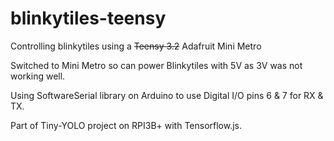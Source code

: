# blinkytiles-teensy
Controlling blinkytiles using a ~~Teensy 3.2~~ Adafruit Mini Metro

Switched to Mini Metro so can power Blinkytiles with 5V as 3V was not working well.

Using SoftwareSerial library on Arduino to use Digital I/O pins 6 & 7 for RX & TX.

Part of Tiny-YOLO project on RPI3B+ with Tensorflow.js.
